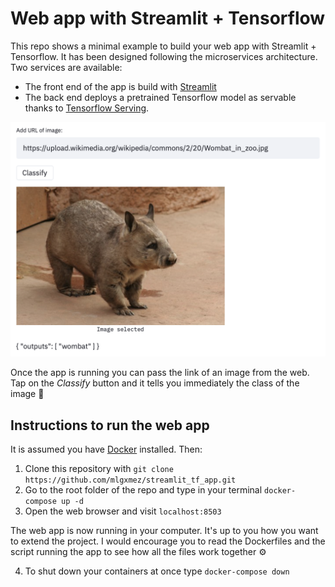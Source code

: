 # Web app with Streamlit + Tensorflow
This repo shows a minimal example to build your web app with Streamlit + Tensorflow. It has been designed following the microservices architecture. Two services are available:
* The front end of the app is build with [Streamlit](https://www.streamlit.io)
* The back end deploys a pretrained Tensorflow model as servable thanks to [Tensorflow Serving](https://www.tensorflow.org/tfx/guide/serving).

![Web app image](/img/wombat.png)

Once the app is running you can pass the link of an image from the web. Tap on the *Classify* button and it tells you immediately the class of the image :dizzy:

## Instructions to run the web app

It is assumed you have [Docker](https://www.docker.com) installed. Then:
1. Clone this repository with 
`git clone https://github.com/mlgxmez/streamlit_tf_app.git`
2. Go to the root folder of the repo and type in your terminal
`docker-compose up -d`
3. Open the web browser and visit 
`localhost:8503`

The web app is now running in your computer. It's up to you how you want to extend the project. I would encourage you to read the Dockerfiles and the script running the app to see how all the files work together :gear:

4. To shut down your containers at once type
`docker-compose down`
